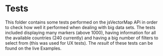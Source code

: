 # Tests

This folder contains some tests performed on the jsVectorMap APi in order to check how well it performed when dealing with big data sets. The tests included displaying many markers (above 1000), having information for all the available countries (240 currently) and having a big number of filters to select from (this was used for UX tests). The _result_ of these tests can be found on the live Examples.
